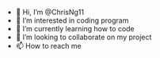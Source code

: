 - 👋 Hi, I’m @ChrisNg11
- 👀 I’m interested in coding program
- 🌱 I’m currently learning how to code
- 💞️ I’m looking to collaborate on my project
- 📫 How to reach me 

<!---
ChrisNg11/ChrisNg11 is a ✨ special ✨ repository because its `README.md` (this file) appears on your GitHub profile.
You can click the Preview link to take a look at your changes.
--->
